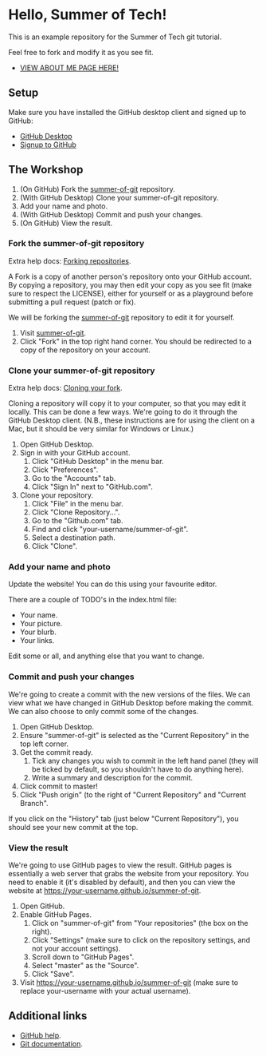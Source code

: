 # Hello, Summer of Tech!

This is an example repository for the Summer of Tech git tutorial.

Feel free to fork and modify it as you see fit.

* [VIEW ABOUT ME PAGE HERE!](https://htmlpreview.github.io/?https://github.com/NRais/summer-of-git/blob/master/index.html)

## Setup

Make sure you have installed the GitHub desktop client and signed up to GitHub:

* [GitHub Desktop](https://desktop.github.com/ "GitHub Desktop")
* [Signup to GitHub](https://github.com/join "Signup to GitHub")

## The Workshop

1. (On GitHub) Fork the [summer-of-git](https://github.com/nandahibatullah/summer-of-git "summer-of-git") repository.
2. (With GitHub Desktop) Clone your summer-of-git repository.
3. Add your name and photo.
4. (With GitHub Desktop) Commit and push your changes.
5. (On GitHub) View the result.

### Fork the summer-of-git repository

Extra help docs: [Forking repositories](https://guides.github.com/activities/forking/ "Forking repositories").

A Fork is a copy of another person's repository onto your GitHub account.
By copying a repository, you may then edit your copy as you see fit (make sure to respect the LICENSE), either for yourself or as a playground before submitting a pull request (patch or fix).

We will be forking the [summer-of-git](https://github.com/nandahibatullah/summer-of-git "summer-of-git") repository to edit it for yourself.

1. Visit [summer-of-git](https://github.com/nandahibatullah/summer-of-git "summer-of-git").
2. Click "Fork" in the top right hand corner. You should be redirected to a copy of the repository
   on your account.

### Clone your summer-of-git repository

Extra help docs: [Cloning your fork](https://guides.github.com/activities/forking/#clone "Cloning your fork").

Cloning a repository will copy it to your computer, so that you may edit it locally.
This can be done a few ways. We're going to do it through the GitHub Desktop client.
(N.B., these instructions are for using the client on a Mac, but it should be very similar for Windows or Linux.)

1. Open GitHub Desktop.
2. Sign in with your GitHub account.
    1. Click "GitHub Desktop" in the menu bar.
    2. Click "Preferences".
    3. Go to the "Accounts" tab.
    4. Click "Sign In" next to "GitHub.com".
3. Clone your repository.
    1. Click "File" in the menu bar.
    2. Click "Clone Repository...".
    3. Go to the "Github.com" tab.
    4. Find and click "your-username/summer-of-git".
    5. Select a destination path.
    6. Click "Clone".

### Add your name and photo

Update the website! You can do this using your favourite editor.

There are a couple of TODO's in the index.html file:
* Your name.
* Your picture.
* Your blurb.
* Your links.

Edit some or all, and anything else that you want to change.

### Commit and push your changes

We're going to create a commit with the new versions of the files.
We can view what we have changed in GitHub Desktop before making the commit.
We can also choose to only commit some of the changes.

1. Open GitHub Desktop.
2. Ensure "summer-of-git" is selected as the "Current Repository" in the top left corner.
3. Get the commit ready.
    1. Tick any changes you wish to commit in the left hand panel (they will be ticked by default,
       so you shouldn't have to do anything here).
    2. Write a summary and description for the commit.
4. Click commit to master!
5. Click "Push origin" (to the right of "Current Repository" and "Current Branch".

If you click on the "History" tab (just below "Current Repository"), you should see your new commit
at the top.

### View the result

We're going to use GitHub pages to view the result.
GitHub pages is essentially a web server that grabs the website from your repository.
You need to enable it (it's disabled by default), and then you can view the website at https://your-username.github.io/summer-of-git.

1. Open GitHub.
2. Enable GitHub Pages.
    1. Click on "summer-of-git" from "Your repositories" (the box on the right).
    2. Click "Settings" (make sure to click on the repository settings, and not your account settings).
    3. Scroll down to "GitHub Pages".
    4. Select "master" as the "Source".
    5. Click "Save".
3. Visit https://your-username.github.io/summer-of-git (make sure to replace your-username with your
   actual username).

## Additional links

* [GitHub help](https://help.github.com/ "GitHub help").
* [Git documentation](https://git-scm.com/doc "Git documentation").
